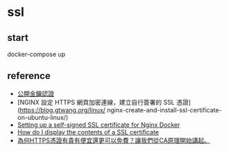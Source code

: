 # ssl

## start 

docker-compose up

## reference
* [公開金鑰認證](https://zh.wikipedia.org/wiki/%E5%85%AC%E9%96%8B%E9%87%91%E9%91%B0%E8%AA%8D%E8%AD%89)
* [NGINX 設定 HTTPS 網頁加密連線，建立自行簽署的 SSL 憑證](https://blog.gtwang.org/linux/
nginx-create-and-install-ssl-certificate-on-ubuntu-linux/)
* [Setting up a self-signed SSL certificate for Nginx Docker](https://www.devopsforit.com/posts/setting-up-a-self-signed-ssl-certificate-for-nginx-docker)
* [How do I display the contents of a SSL certificate](https://support.qacafe.com/knowledge-base/how-do-i-display-the-contents-of-a-ssl-certificate/)
* [為何HTTPS憑證有貴有便宜還更可以免費？讓我們從CA原理開始講起。](https://progressbar.tw/posts/98)